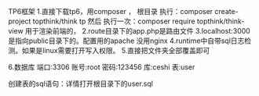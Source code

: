 TP6框架
1.直接下载tp6，用composer ，
根目录 执行：composer create-project topthink/think tp
然后 执行一次：composer require topthink/think-view 用于渲染前端的，
2.route目录下的app.php是路由文件
3.localhost:3000是指向public目录下的。配置用的apache 没用nginx
4.runtime中自带sql日志检测。如果是linux需要打开写入权限。
5.直接把文件夹全部覆盖即可

6.数据库 
端口:3306
账号:root 
密码:123456
库:ceshi
表:user

创建表的sql语句：详情打开根目录下的user.sql
